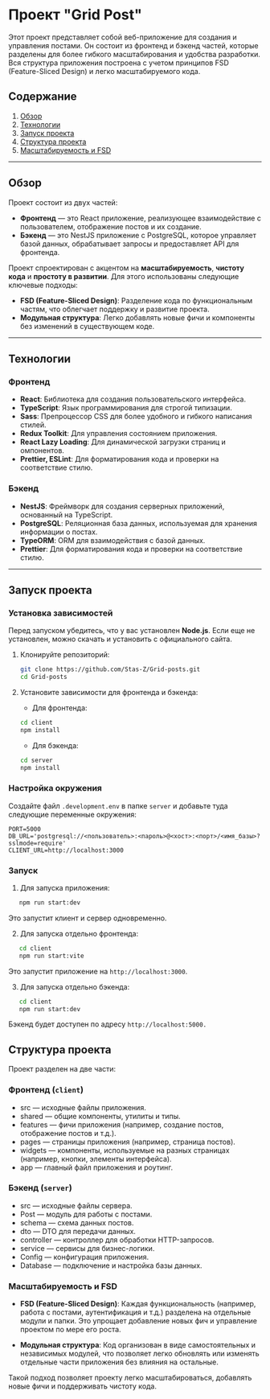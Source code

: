 # Проект "Grid Post"

Этот проект представляет собой веб-приложение для создания и управления постами. Он состоит из фронтенд и бэкенд частей, которые разделены для более гибкого масштабирования и удобства разработки. Вся структура приложения построена с учетом принципов FSD (Feature-Sliced Design) и легко масштабируемого кода.

## Содержание

1. [Обзор](#обзор)
2. [Технологии](#технологии)
3. [Запуск проекта](#запуск-проекта)
4. [Структура проекта](#структура-проекта)
5. [Масштабируемость и FSD](#масштабируемость-и-fsd)

---

## Обзор

Проект состоит из двух частей:

-   **Фронтенд** — это React приложение, реализующее взаимодействие с пользователем, отображение постов и их создание.
-   **Бэкенд** — это NestJS приложение с PostgreSQL, которое управляет базой данных, обрабатывает запросы и предоставляет API для фронтенда.

Проект спроектирован с акцентом на **масштабируемость**, **чистоту кода** и **простоту в развитии**. Для этого использованы следующие ключевые подходы:

-   **FSD (Feature-Sliced Design)**: Разделение кода по функциональным частям, что облегчает поддержку и развитие проекта.
-   **Модульная структура**: Легко добавлять новые фичи и компоненты без изменений в существующем коде.

---

## Технологии

### Фронтенд

-   **React**: Библиотека для создания пользовательского интерфейса.
-   **TypeScript**: Язык программирования для строгой типизации.
-   **Sass**: Препроцессор CSS для более удобного и гибкого написания стилей.
-   **Redux Toolkit**: Для управления состоянием приложения.
-   **React Lazy Loading**: Для динамической загрузки страниц и омпонентов.
-   **Prettier, ESLint**: Для форматирования кода и проверки на соответствие стилю.

### Бэкенд

-   **NestJS**: Фреймворк для создания серверных приложений, основанный на TypeScript.
-   **PostgreSQL**: Реляционная база данных, используемая для хранения информации о постах.
-   **TypeORM**: ORM для взаимодействия с базой данных.
-   **Prettier**: Для форматирования кода и проверки на соответствие стилю.

---

## Запуск проекта

### Установка зависимостей

Перед запуском убедитесь, что у вас установлен **Node.js**. Если еще не установлен, можно скачать и установить с официального сайта.

1. Клонируйте репозиторий:

    ```bash
    git clone https://github.com/Stas-Z/Grid-posts.git
    cd Grid-posts
    ```

2. Установите зависимости для фронтенда и бэкенда:

    - Для фронтенда:

    ```bash
    cd client
    npm install
    ```

    - Для бэкенда:

    ```bash
    cd server
    npm install
    ```

### Настройка окружения

Создайте файл `.development.env` в папке `server` и добавьте туда следующие переменные окружения:

```env
PORT=5000
DB_URL='postgresql://<пользователь>:<пароль>@<хост>:<порт>/<имя_базы>?sslmode=require'
CLIENT_URL=http://localhost:3000
```

### Запуск

1. Для запуска приложения:

```bash
   npm run start:dev
```

Это запустит клиент и сервер одновременно.

2. Для запуска отдельно фронтенда:

```bash
   cd client
   npm run start:vite
```

Это запустит приложение на `http://localhost:3000`.

3. Для запуска отдельно бэкенда:

```bash
   cd client
   npm run start:dev
```

Бэкенд будет доступен по адресу `http://localhost:5000.`

## Структура проекта

Проект разделен на две части:

### Фронтенд (`client`)

-   src — исходные файлы приложения.
-   shared — общие компоненты, утилиты и типы.
-   features — фичи приложения (например, создание постов, отображение постов и т.д.).
-   pages — страницы приложения (например, страница постов).
-   widgets — компоненты, используемые на разных страницах (например, кнопки, элементы интерфейса).
-   app — главный файл приложения и роутинг.

### Бэкенд (`server`)

-   src — исходные файлы сервера.
-   Post — модуль для работы с постами.
-   schema — схема данных постов.
-   dto — DTO для передачи данных.
-   controller — контроллер для обработки HTTP-запросов.
-   service — сервисы для бизнес-логики.
-   Config — конфигурация приложения.
-   Database — подключение и настройка базы данных.

### Масштабируемость и FSD

-   **FSD (Feature-Sliced Design)**: Каждая функциональность (например, работа с постами, аутентификация и т.д.) разделена на отдельные модули и папки. Это упрощает добавление новых фич и управление проектом по мере его роста.

-   **Модульная структура**: Код организован в виде самостоятельных и независимых модулей, что позволяет легко обновлять или изменять отдельные части приложения без влияния на остальные.

Такой подход позволяет проекту легко масштабироваться, добавлять новые фичи и поддерживать чистоту кода.
